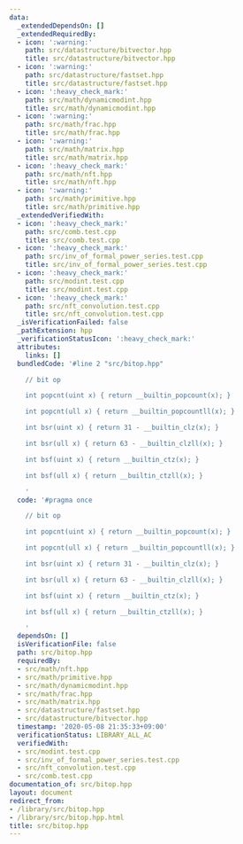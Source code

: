 ```yaml
---
data:
  _extendedDependsOn: []
  _extendedRequiredBy:
  - icon: ':warning:'
    path: src/datastructure/bitvector.hpp
    title: src/datastructure/bitvector.hpp
  - icon: ':warning:'
    path: src/datastructure/fastset.hpp
    title: src/datastructure/fastset.hpp
  - icon: ':heavy_check_mark:'
    path: src/math/dynamicmodint.hpp
    title: src/math/dynamicmodint.hpp
  - icon: ':warning:'
    path: src/math/frac.hpp
    title: src/math/frac.hpp
  - icon: ':warning:'
    path: src/math/matrix.hpp
    title: src/math/matrix.hpp
  - icon: ':heavy_check_mark:'
    path: src/math/nft.hpp
    title: src/math/nft.hpp
  - icon: ':warning:'
    path: src/math/primitive.hpp
    title: src/math/primitive.hpp
  _extendedVerifiedWith:
  - icon: ':heavy_check_mark:'
    path: src/comb.test.cpp
    title: src/comb.test.cpp
  - icon: ':heavy_check_mark:'
    path: src/inv_of_formal_power_series.test.cpp
    title: src/inv_of_formal_power_series.test.cpp
  - icon: ':heavy_check_mark:'
    path: src/modint.test.cpp
    title: src/modint.test.cpp
  - icon: ':heavy_check_mark:'
    path: src/nft_convolution.test.cpp
    title: src/nft_convolution.test.cpp
  _isVerificationFailed: false
  _pathExtension: hpp
  _verificationStatusIcon: ':heavy_check_mark:'
  attributes:
    links: []
  bundledCode: '#line 2 "src/bitop.hpp"

    // bit op

    int popcnt(uint x) { return __builtin_popcount(x); }

    int popcnt(ull x) { return __builtin_popcountll(x); }

    int bsr(uint x) { return 31 - __builtin_clz(x); }

    int bsr(ull x) { return 63 - __builtin_clzll(x); }

    int bsf(uint x) { return __builtin_ctz(x); }

    int bsf(ull x) { return __builtin_ctzll(x); }

    '
  code: '#pragma once

    // bit op

    int popcnt(uint x) { return __builtin_popcount(x); }

    int popcnt(ull x) { return __builtin_popcountll(x); }

    int bsr(uint x) { return 31 - __builtin_clz(x); }

    int bsr(ull x) { return 63 - __builtin_clzll(x); }

    int bsf(uint x) { return __builtin_ctz(x); }

    int bsf(ull x) { return __builtin_ctzll(x); }

    '
  dependsOn: []
  isVerificationFile: false
  path: src/bitop.hpp
  requiredBy:
  - src/math/nft.hpp
  - src/math/primitive.hpp
  - src/math/dynamicmodint.hpp
  - src/math/frac.hpp
  - src/math/matrix.hpp
  - src/datastructure/fastset.hpp
  - src/datastructure/bitvector.hpp
  timestamp: '2020-05-08 21:35:33+09:00'
  verificationStatus: LIBRARY_ALL_AC
  verifiedWith:
  - src/modint.test.cpp
  - src/inv_of_formal_power_series.test.cpp
  - src/nft_convolution.test.cpp
  - src/comb.test.cpp
documentation_of: src/bitop.hpp
layout: document
redirect_from:
- /library/src/bitop.hpp
- /library/src/bitop.hpp.html
title: src/bitop.hpp
---
```

